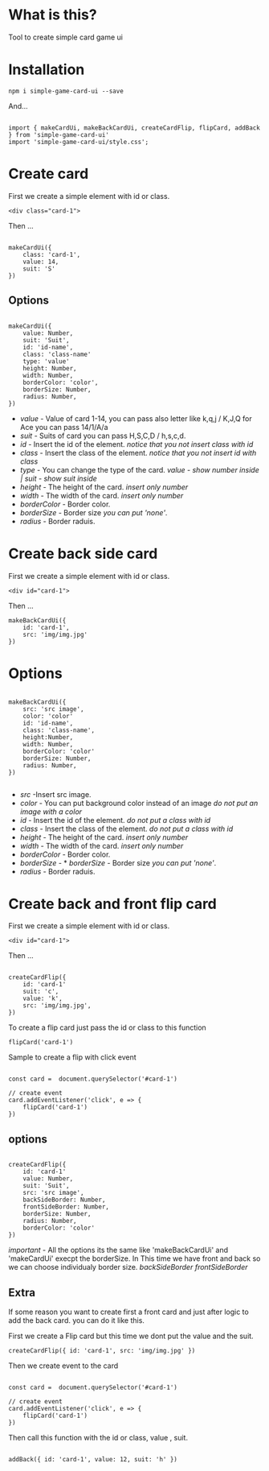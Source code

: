 # What is this? 

Tool to create simple card game ui

# Installation

`npm i simple-game-card-ui --save`

And...

```

import { makeCardUi, makeBackCardUi, createCardFlip, flipCard, addBack } from 'simple-game-card-ui'
import 'simple-game-card-ui/style.css';

```

# Create card

First we create a simple element with id or class.

```<div class="card-1">```

Then ...

```

makeCardUi({
    class: 'card-1',
    value: 14,
    suit: 'S'
})

```

## Options

```

makeCardUi({
    value: Number,
    suit: 'Suit',
    id: 'id-name',
    class: 'class-name'
    type: 'value'
    height: Number,
    width: Number,
    borderColor: 'color',
    borderSize: Number,
    radius: Number,
})

```

* *value* - Value of card 1-14, you can pass also letter like k,q,j / K,J,Q for Ace you can pass 14/1/A/a
* *suit* - Suits of card you can pass H,S,C,D / h,s,c,d.  
* *id* - Insert the id of the element. *notice that you not insert class with id*
* *class* -  Insert the class of the element. *notice that you not insert id with class*
* *type* -  You can change the type of the card. *value - show number inside  | suit - show suit inside* 
* *height* - The height of the card. *insert only number*
* *width* - The width of the card. *insert only number*
* *borderColor* - Border color.
* *borderSize* - Border size *you can put 'none'*.
* *radius* - Border raduis.

# Create back side card 


First we create a simple element with id or class.

```<div id="card-1">```

Then ...

```
makeBackCardUi({ 
    id: 'card-1', 
    src: 'img/img.jpg' 
})

```

# Options

```

makeBackCardUi({
    src: 'src image',
    color: 'color'
    id: 'id-name',
    class: 'class-name',
    height:Number,
    width: Number,
    borderColor: 'color'
    borderSize: Number,
    radius: Number, 
})
    
```

* *src* -Insert src image.
* *color* - You can put background color instead of an image *do not put an image with a color* 
* *id* - Insert the id of the element. *do not put a class with id*
* *class* - Insert the class of the element. *do not put a class with id*
* *height* - The height of the card. *insert only number*
* *width* - The width of the card. *insert only number*
* *borderColor* - Border color.
* *borderSize* - * *borderSize* - Border size *you can put 'none'*.
* *radius* - Border raduis.

# Create back and front flip card

First we create a simple element with id or class.

```<div id="card-1">```

Then ...

```

createCardFlip({ 
    id: 'card-1' 
    suit: 'c', 
    value: 'k', 
    src: 'img/img.jpg', 
})

```

To create a flip card just pass the id or class to this function 

`flipCard('card-1')`

Sample to create a flip with click event

```

const card =  document.querySelector('#card-1')

// create event
card.addEventListener('click', e => {
    flipCard('card-1')
})

```

## options

```

createCardFlip({ 
    id: 'card-1' 
    value: Number,
    suit: 'Suit',
    src: 'src image',
    backSideBorder: Number, 
    frontSideBorder: Number, 
    borderSize: Number, 
    radius: Number, 
    borderColor: 'color'
})

```

*important* - All the options its the same like 'makeBackCardUi' and 'makeCardUi' execpt the borderSize. In This time we have front and back so we can choose individualy border size.
*backSideBorder*
*frontSideBorder*

## Extra

If some reason you want to create first a front card and just after logic to add the back card. 
you can do it like this. 

First we create a Flip card but this time we dont put the value and the suit.

```createCardFlip({ id: 'card-1', src: 'img/img.jpg' })```

Then we create event to the card

```

const card =  document.querySelector('#card-1')

// create event
card.addEventListener('click', e => {
    flipCard('card-1')
})

```

Then call this function with the id or class, value , suit. 

```

addBack({ id: 'card-1', value: 12, suit: 'h' })


```


